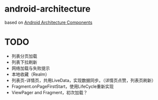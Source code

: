 # android-architecture
based on [Android Architecture Components](https://developer.android.com/topic/libraries/architecture/index.html)

# TODO
* 列表分页加载
* 列表下拉刷新
* 网络加载与失败提示
* 本地收藏（Realm）
* 列表页-详情页，共用LiveData，实现数据同步。（详情页点赞，列表页刷新）
* Fragment.onPageFirstStart，使用LifeCycle重新实现
* ViewPager and Fragment，初次加载？
